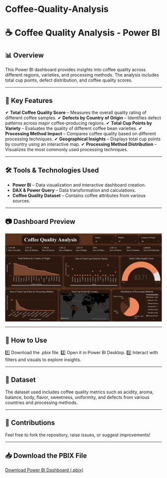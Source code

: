 # Coffee-Quality-Analysis
# ☕ Coffee Quality Analysis - Power BI
## 📊 Overview
This Power BI dashboard provides insights into coffee quality across different regions, varieties, and processing methods. The analysis includes total cup points, defect distribution, and coffee quality scores.

---

## 📌 Key Features
✔ **Total Coffee Quality Score** – Measures the overall quality rating of different coffee samples.
✔ **Defects by Country of Origin** – Identifies defect patterns across major coffee-producing regions.
✔ **Total Cup Points by Variety** – Evaluates the quality of different coffee bean varieties.
✔ **Processing Method Impact** – Compares coffee quality based on different processing techniques.
✔ **Geographical Insights** – Displays total cup points by country using an interactive map.
✔ **Processing Method Distribution** – Visualizes the most commonly used processing techniques.

---

## 🛠️ Tools & Technologies Used
- **Power BI** – Data visualization and interactive dashboard creation.
- **DAX & Power Query** – Data transformation and calculations.
- **Coffee Quality Dataset** – Contains coffee attributes from various sources.

---

## 📷 Dashboard Preview
![Power BI Dashboard](https://github.com/Karannkoli/Coffee-Quality-Analysis/blob/main/Coffee_Quality_Dashboard.jpg)

---

## 🚀 How to Use
1️⃣ Download the .pbix file.
2️⃣ Open it in Power BI Desktop.
3️⃣ Interact with filters and visuals to explore insights.

---

## 📂 Dataset
The dataset used includes coffee quality metrics such as acidity, aroma, balance, body, flavor, sweetness, uniformity, and defects from various countries and processing methods.

---

## 📢 Contributions
Feel free to fork the repository, raise issues, or suggest improvements!

---

## 📥 Download the PBIX File
[Download Power BI Dashboard (.pbix)](https://github.com/Karannkoli/Coffee-Quality-Analysis/blob/main/Coffee%20Quality%20Analysis%20Dashboard.pbix)

